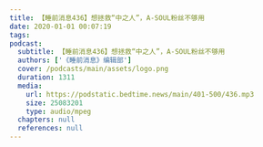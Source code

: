 ```yaml
---
title: 【睡前消息436】想拯救“中之人”，A-SOUL粉丝不够用
date: 2020-01-01 00:07:19
tags:
podcast:
  subtitle: 【睡前消息436】想拯救“中之人”，A-SOUL粉丝不够用
  authors: ['《睡前消息》编辑部']
  cover: /podcasts/main/assets/logo.png
  duration: 1311
  media:
    url: https://podstatic.bedtime.news/main/401-500/436.mp3
    size: 25083201
    type: audio/mpeg
  chapters: null
  references: null
---
```


